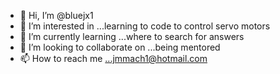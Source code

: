- 👋 Hi, I’m @bluejx1
- 👀 I’m interested in ...learning to code to control servo motors
- 🌱 I’m currently learning ...where to search for answers
- 💞️ I’m looking to collaborate on ...being mentored
- 📫 How to reach me ...jmmach1@hotmail.com

<!---
bluejx1/bluejx1 is a ✨ special ✨ repository because its `README.md` (this file) appears on your GitHub profile.
You can click the Preview link to take a look at your changes.
--->

